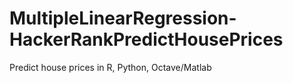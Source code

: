 # MultipleLinearRegression-HackerRankPredictHousePrices
Predict house prices in R, Python, Octave/Matlab
